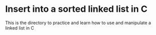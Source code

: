 # Insert into a sorted linked list in C

This is the directory to practice and learn how to use and manipulate a linked list in C
